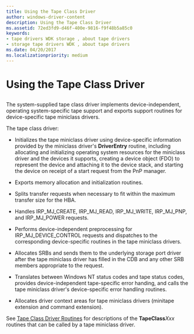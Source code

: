 ```yaml
---
title: Using the Tape Class Driver
author: windows-driver-content
description: Using the Tape Class Driver
ms.assetid: 72ed3fd9-d46f-400e-9816-f9f48b5a85c0
keywords:
- tape drivers WDK storage , about tape drivers
- storage tape drivers WDK , about tape drivers
ms.date: 04/20/2017
ms.localizationpriority: medium
---
```


# Using the Tape Class Driver


## <span id="ddk_using_the_tape_class_driver_kg"></span><span id="DDK_USING_THE_TAPE_CLASS_DRIVER_KG"></span>


The system-supplied tape class driver implements device-independent, operating system-specific tape support and exports support routines for device-specific tape miniclass drivers.

The tape class driver:

-   Initializes the tape miniclass driver using device-specific information provided by the miniclass driver's **DriverEntry** routine, including allocating and initializing operating system resources for the miniclass driver and the devices it supports, creating a device object (FDO) to represent the device and attaching it to the device stack, and starting the device on receipt of a start request from the PnP manager.

-   Exports memory allocation and initialization routines.

-   Splits transfer requests when necessary to fit within the maximum transfer size for the HBA.

-   Handles IRP\_MJ\_CREATE, IRP\_MJ\_READ, IRP\_MJ\_WRITE, IRP\_MJ\_PNP, and IRP\_MJ\_POWER requests.

-   Performs device-independent preprocessing for IRP\_MJ\_DEVICE\_CONTROL requests and dispatches to the corresponding device-specific routines in the tape miniclass drivers.

-   Allocates SRBs and sends them to the underlying storage port driver after the tape miniclass driver has filled in the CDB and any other SRB members appropriate to the request.

-   Translates between Windows NT status codes and tape status codes, provides device-independent tape-specific error handing, and calls the tape miniclass driver's device-specific error handling routines.

-   Allocates driver context areas for tape miniclass drivers (minitape extension and command extension).

See [Tape Class Driver Routines](https://msdn.microsoft.com/library/windows/hardware/ff567959) for descriptions of the **TapeClass***Xxx* routines that can be called by a tape miniclass driver.

 

 




